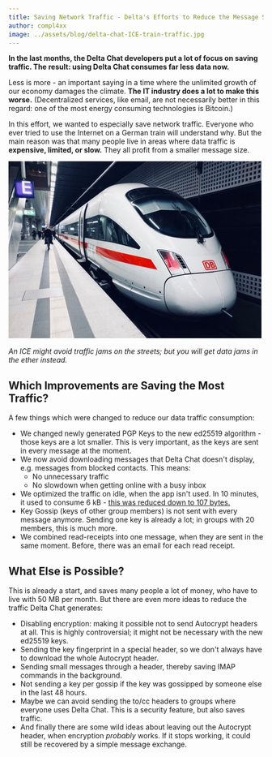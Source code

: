 ```yaml
---
title: Saving Network Traffic - Delta's Efforts to Reduce the Message Size
author: compl4xx
image: ../assets/blog/delta-chat-ICE-train-traffic.jpg
---
```


**In the last months, the Delta Chat developers put a lot of focus on saving
traffic. The result: using Delta Chat consumes far less data now.**

Less is more - an important saying in a time where the unlimited growth of our
economy damages the climate. **The IT industry does a lot to make this worse.**
(Decentralized services, like email, are not necessarily better in this regard:
one of the most energy consuming technologies is Bitcoin.)

In this effort, we wanted to especially save network traffic. Everyone who ever
tried to use the Internet on a German train will understand why. But the main
reason was that many people live in areas where data traffic is **expensive,
limited, or slow.** They all profit from a smaller message size.

![An ICE train waiting in a train station.](../assets/blog/delta-chat-ICE-train-traffic.jpg)

*An ICE might avoid traffic jams on the streets; but you will get data jams in the ether instead.*

## Which Improvements are Saving the Most Traffic?

A few things which were changed to reduce our data traffic consumption:

- We changed newly generated PGP Keys to the new ed25519 algorithm - those keys
  are a lot smaller. This is very important, as the keys are sent in every
  message at the moment.
- We now avoid downloading messages that Delta Chat doesn't display, e.g.
  messages from blocked contacts. This means:
  - No unnecessary traffic
  - No slowdown when getting online with a busy inbox
- We optimized the traffic on idle, when the app isn't used. In 10 minutes, it
  used to consume 6 kB - [this was reduced down to 107 bytes.](https://github.com/deltachat/deltachat-core-rust/issues/506)
- Key Gossip (keys of other group members) is not sent with every message
  anymore. Sending one key is already a lot; in groups with 20 members, this is
  much more.
- We combined read-receipts into one message, when they are sent in the same
  moment. Before, there was an email for each read receipt.

## What Else is Possible?

This is already a start, and saves many people a lot of money, who have to live
with 50 MB per month. But there are even more ideas to reduce the traffic
Delta Chat generates:

- Disabling encryption: making it possible not to send Autocrypt headers at
  all. This is highly controversial; it might not be necessary with the new
  ed25519 keys.
- Sending the key fingerprint in a special header, so we don't always have to
  download the whole Autocrypt header.
- Sending small messages through a header, thereby saving IMAP commands in the
  background.
- Not sending a key per gossip if the key was gossipped by someone else in the
  last 48 hours.
- Maybe we can avoid sending the to/cc headers to groups where everyone uses
  Delta Chat. This is a security feature, but also saves traffic.
- And finally there are some wild ideas about leaving out the Autocrypt header,
  when encryption *probably* works. If it stops working, it could still be
  recovered by a simple message exchange.
